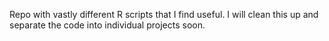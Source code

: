 Repo with vastly different R scripts that I find useful. I will clean this up and separate the code into individual projects soon.
